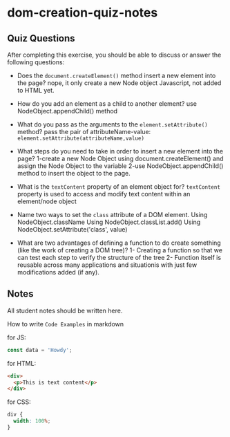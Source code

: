 # dom-creation-quiz-notes

## Quiz Questions

After completing this exercise, you should be able to discuss or answer the following questions:

- Does the `document.createElement()` method insert a new element into the page?
  nope, it only create a new Node object Javascript, not added to HTML yet.

- How do you add an element as a child to another element?
  use NodeObject.appendChild() method

- What do you pass as the arguments to the `element.setAttribute()` method?
  pass the pair of attributeName-value: `element.setAttribute(attributeName,value)`

- What steps do you need to take in order to insert a new element into the page?
  1-create a new Node Object using document.createElement() and assign the Node Object to the variable
  2-use NodeObject.appendChild() method to insert the object to the page.

- What is the `textContent` property of an element object for?
  `textContent` property is used to access and modify text content within an element/node object

- Name two ways to set the `class` attribute of a DOM element.
  Using NodeObject.className
  Using NodeObject.classList.add()
  Using NodeObject.setAttribute('class', value)

- What are two advantages of defining a function to do create something (like the work of creating a DOM tree)?
  1- Creating a function so that we can test each step to verify the structure of the tree
  2- Function itself is reusable across many applications and situationis with just few modifications added (if any).

## Notes

All student notes should be written here.

How to write `Code Examples` in markdown

for JS:

```javascript
const data = 'Howdy';
```

for HTML:

```html
<div>
  <p>This is text content</p>
</div>
```

for CSS:

```css
div {
  width: 100%;
}
```
